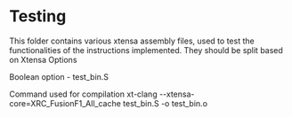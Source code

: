 # Testing

This folder contains various xtensa assembly files, used to test the functionalities of the instructions implemented.
They should be split based on Xtensa Options

Boolean option - test_bin.S

Command used for compilation
xt-clang --xtensa-core=XRC_FusionF1_All_cache test_bin.S -o test_bin.o